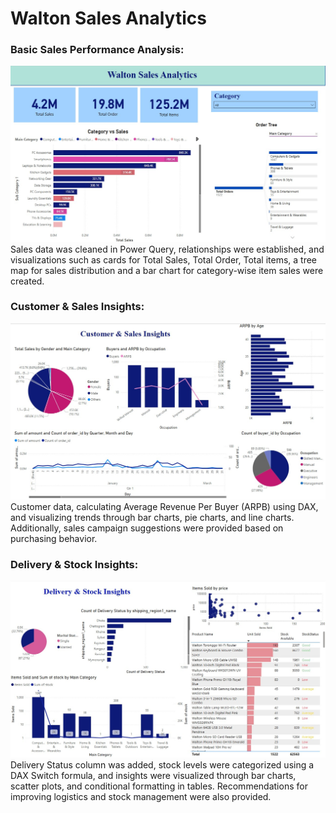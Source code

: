 # Walton Sales Analytics
### Basic Sales Performance Analysis:
![image Alt](https://github.com/marjia999/Walton-Sales-PowerBI/blob/acbce689fd7aa17f633308e3ef34d0439dd20b6f/Sales%20Performance.jpg)
Sales data was cleaned in Power Query, relationships were established, and visualizations such as cards for Total Sales, Total Order, Total items, a tree map for sales distribution and a bar chart for category-wise item sales were created.

### Customer & Sales Insights:
![image Alt](https://github.com/marjia999/Walton-Sales-PowerBI/blob/c7cf8801e6f95fd558336a0824f8dacbd87a1258/Customer%20%26%20Sales%20Insights.jpg)
Customer data, calculating Average Revenue Per Buyer (ARPB) using DAX, and visualizing trends through bar charts, pie charts, and line charts. Additionally, sales campaign suggestions were provided based on purchasing behavior.

### Delivery & Stock Insights:
![image Alt](https://github.com/marjia999/Walton-Sales-PowerBI/blob/c7cf8801e6f95fd558336a0824f8dacbd87a1258/Delivery%20%26%20Stock.jpg)
Delivery Status column was added, stock levels were categorized using a DAX Switch formula, and insights were visualized through bar charts, scatter plots, and conditional formatting in tables. Recommendations for improving logistics and stock management were also provided.
